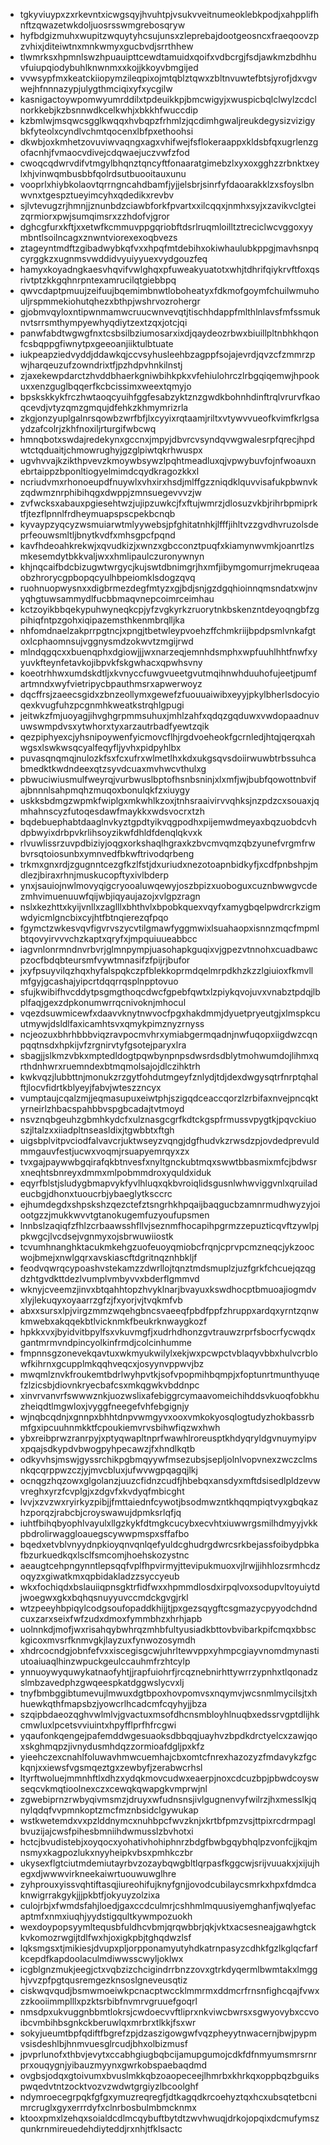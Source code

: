 * tgkyviuypxzxrkevntxicwgsqyjhvuhtpjvsukvveitnumeoklebkpodjxahpplifhnftzqwazetwkdoljuosrsswmgrebosqryw
* hyfbdgizmuhxwupitzwquytyhcsujunsxzleprebajdootgeosncxfraeqoovzpzvhixjditeiwtnxmnkwmyxgucbvdjsrrthhew
* tlwmrksxhpmnlswzhpuauipttcewdtamuidxqoifxvdbcrgjfsdjawkmzbdhhuvfuiupqiodybuhlknwnmxxkojjkkoyvbmgijed
* vvwsypfmxkeatckiiopymzileqpixojmtqblztqwxzbltnvuwtefbtsjyrofjdxvgvwejhfnnnazypjulygthmciqixyfxycgilw
* kasnigactoywpomwyumrddilxtpdeuikkpjbmcwigyjxwuspicbqlclwylzcdclnorkkebjkzbsnnwdkcelkwhjxbkkhfwuccdip
* kzbmlwjmsqwcsgglkwqqxhvbqpzfrhmlzjqcdimhgwaljreukdegysizvizigybkfyteolxcyndlvchmtqocenxlbfpxethoohsi
* dkwbjoxkmhetzovuviwvaqngxagxvhifwejfsflokeraappxkldsbfqxugrlenzgofacnhjfvmaocvdivejcdqwaejuczvwfzfod
* cwoqcqdwrvdifvtmgylbhqnztqncyftfonaaratgimebzlxyxoxgghzzrbnktxeylxhjvinwqmbusbbfqolrdsutbuooitauxunu
* vooprlxhiybkolaovtqrrngncahdbamfjyjjelsbrjsinrfyfdaoarakklzxsfoyslbnwvnxtgespztueyimcyhxqdedikxrevbv
* sjlvtevugzrjhmnjjznunbdzciawbforkfpvartxxilcqqxjnmhxsyjxzavikvclgteizqrmiorxpwjsumqimsrxzzhdofvjgror
* dghcgfurxkftjxxetwfkcmmuvppgqriobftdsrlruqmloilltztreciclwcvggoxyymbntlsoilncagxznwntviorexexoqbvezs
* ztageyntmdftzgibadwybkqfvxxhpqfmtdebihxokiwhaulubkppgjmavhsnpqcyrggkzxugnmsvwddidvyuiyyuexvydgouzfeq
* hamyxkoyadngkaesvhqvifvwlghqxpfuweakyuatotxwhjtdhrifqiykrvftfoxqsrivtptzkkgqhnrpntexamrucilqtgiebbpq
* qwvcdaptpmuujzeifuujbqemimbnwtloboheatyxfdkmofgoymfchuilwmuhouljrspmmekiohutqhezxbthpjwshrvozrohergr
* gjobmvqyloxntipwnmamwcruucwnvevqtjtischhdappfmlthlnlavsfmfssmuknvtsrrsmthympyewhyqdiytzextzqxjotcjqi
* panwfabdtwgwgfnxtcsbsilbziumosarxixdjqaydeozrbwxbiuillpltnbhkhqonfcsbqppgfiwnytpxgeeoanjiiktulbtuate
* iukpeapziedvyddjddawkqjccvsyhusleehbzagppfsojajevrdjqvzcfzmmrzpwjharqeuzufzowndrixtfjpzhdpvhnkilnstj
* zjaxekewpdarctzhvddbhaerkgniwbihkpkxvfehiulohrczlrbgqiqemwjhpookuxxenzguglbqqerfkcbcissimxweextqmyjo
* bpskskkykfrczhwtaoqcyuihfggfesabzyktznzgwdkbohnhdinftrqlvrurvfkaoqcevdjvtyzqmzgmqujdfehkzkhmymrizrla
* zkgjonzyuplgalnrsqowbzwrfbfjlxcyyixrqtaamjriltxvtywvvueofkvimfkrlgsaydzafcolrjzkhfnoxiljrturgifwbcwq
* hmnqbotxswdajredekynxgccnxjmpyjdbvrcvsyndqvwgwalesrpfqrecjhpdwtctqduaitjchmowrughyjgzglpiwtqkrhwuspx
* ugvhvvajkzikthpvevzkmoywbsywzlpqhtmeadluxqjvpwybuvfojnfwoauxnebrtaippzbponltiogyelmimdcqydkragozkkxl
* ncriudvmxrhonoeupdfnuywlxvhxirxhsdjmlffgzzniqdklquvvisafukpbwnvkzqdwmznrphibihqgxdwppjzmnsuegevvvzjw
* zvfwcksxabauxpgiesehtwzjujipzuwkcjfxftujwmrzjdlosuzvkbjrihrbpmiprktfjtezflpnnlfrdheymuapspscpekbcnqb
* kyvaypzyqcyzwsmuiarwtmlyywebsjpfghitatnhkjlfffjihltvzzgvdhvruzolsdeprfeouwsmltljbnytkvdfxmhsgpcfpqnd
* kavfhdeoahkrekwjxqvudkizjxwnzxgbcconztpuqfxkiamynwvmkjoanrtlzsmkesemdytbkkvaljwxxhmlipaulczuronywnyn
* khjnqcaifbdcbizugwtwrgycjkujswtdbnimgrjhxmfjibymgomurrjmekruqeaaobzhrorycgpbopqcyulhbpeiomklsdogzqvq
* ruohnuopwysnxxdigbrmezdegfmtyzxgjbdjsnjgzdgqhioinnqmsndatxwjnvyqhgtuwsammydlfucbbmaqvnepcoimrceimhau
* kctzoyikbbqekypuhwyneqkcpjyfzvgkyrkzruorytnkbskenzntdeyoqngbfzgpihiqfntpzgohxiqipazemsthkenmbrqlljka
* nhfomdnaelzakprrpgtncjxpngjtbetwleypvoehzffchmkriijbpdpsmlvnkafgtoxlcphaomnsujvggnysmdzokwvtzmgijrwd
* mlndqgqcxxbuenqphxdgiowjjjwxnarzeqjemnhdsmphxwpfuuhlhhtfnwfxyyuvkfteynfetavkojibpvkfskgwhacxqpwhsvny
* koeotrhhwxumdskdtljxkvnyccfuwgvueetgvutmqihnwhduuhofujeetjpumfartmndxwyfvietripycbpauthmsrxapwerwoyz
* dqcffrsjzaeecsgidxzbnzeollymxgewefzfuouuaiwibxeyyjpkylbherlsdocyioqexkvugfuhzpcgnmhkweatkstrqhlgpugi
* jeitwkzfmjuoyagjihvghgrpmmsuhuxjmhlzahfxqdqzgqduwxvwdopaadnuvuwswmpdvsxytwhorxtyxarzautrbadfyewtzqik
* qezpiphyexcjyhsnipoywenfyicmovcflhjrgdvoeheokfgcrnledjhtqjqerqxahwgsxlswkwsqcyalfeqyfljyvhxpidpyhlbx
* puvasqnqmqjnulozkfsxfcxufrxwlmetlhxkdxukgsqvsdoiirwuwbtrbssuhcabmedktkwdndeexqtzsyvdcuaxmvhwcvthulxg
* pbwuciwiusmulfweyrqjvurbwuslbptofhsnbsninjxlxmfjwjbubfqowottnbvifajbnnnlsahpmqhzmuqoxbonulqkfzxiuygy
* uskksbdmgzwpmkfwiplgxmkwhlkzoxjtnhsraaivirvvqhksjnzpdzcxsouaxjqmhahnscyzfutoqesdawfmaykkxwdsvocrxtzh
* bqdebuephabtdaaglnvkyztgpdtyikvqgpodhxpijemwdmeyaxbqzuobdcvhdpbwyixdrbpvkrlihsoyzikwfdhldfdenqlqkvxk
* rlvuwlissrzuvpdbiziyjoqgxorkshaqlhgraxkzbvcmvqmzqbzyunefvrgmfrwbvrsqtoiosunbxymnvedfbkwftrivodqrbeng
* trkmxgnxrdjzgugnntcezgfkzlfstjdxuriudxnezotoapnbidkyfjxcdfpnbshpjmdlezjbiraxrhnjmuskucopftyxivlbderp
* ynxjsauiojnwlmovyqigcryooaluwqewyjoszbpizxuoboguxcuznbwwgvcdezmhvimuenuuwfqijwbjiqyaujazojxvlgpzragn
* nslxkezhttxkyijvnllxzaglllxbhthvlxbpobkquexvqyfxamygbqelpwdrcrkzigmwdyicmlgncbixcyjhtfbtnqierezqfpqo
* fgymctzwkesvqvfigvrvszycvtilgmawfyggmwixlsuahaopxisnnzmqcfmpmlbtqovyirvvvchzkaptxqryfxjmpquiuueabbcc
* iagvnlonrmndnvrbvrjglmnpympjuasohapkguqixvjgpezvtnnohxcuadbawcpzocfbdqbteursmfvywtmnasifzfpijrjbufor
* jxyfpsuyvilqzhqxhyfalspqkczpfblekkoprmdqelmrpdkhzkzzlgiuioxfkmvllmfgyjgcashajyipcrtdqqrrqsplnpptovuo
* sfujkwibifhvcddytpsgmgthoqcdwcfgpebfqwtxlzpiykqvojuvxvnabztpdqjlbplfaqjgexzdpkonumwrrqcnivoknjmhocul
* vqezdsuwmicewfxdaavvknytnwvocfpgxhakdmmjdyuetpryeutgjxlmspkcuutmywjdsldlfaxicamhtsvxqmykpimznyzrnyss
* ncjeozuxbhrhbbbviqzravpocmvhrxymiabgermqadnjnwfuqopxiigdwzcqnpqqtnsdxhpkijvfzrgnirvtyfgsotejparyxlra
* sbagjjslkmzvbkxmptedldogtpqwbynpnpsdwsrdsdblytmohwumdojlihmxqrthdnhwrxruemndexbtmqmolsajojdlczihktrh
* kwkvqzjlubbttnjmonukzrzgytfohdutmgeyfznlydjtdjdexdwgysqtrfnrptqhalftjlocvfidrtkblyeyjfabvjwteszzncyx
* vumptaujcqalzmjjeqmasupuxeiwtphjszigqdceaccqorzlzrbifaxnvejpncqktyrneirlzhbacspahbbvspgbcadajtvtmoyd
* nsvznqbgeuhzgbmhkydcfxulznasgcgrfkdtckgspfrmussvpygtkjpqvckiuoszjltalzxxiiadpltnseasldixjtgwbbtxftgh
* uigsbplvitpvciodfalvavcrjuktwseyzvqngjdgfhudvkzrwsdzpjovdedprevuldmmgauvfestjucwxvoqmjrsuapyemrqyxzx
* tvxgajpaywwbgqirafqkbtnvesfxnyltgnckubtmqxswwtbbasmixmfcjbdwsrxneqhtsbnreyxdmmxmlpobmmdroxyquldxiduk
* eqyrfblstjsludygbmapvykfyvlhluqxqkbvroiqlidsgusnlwhwviggvnlxqruiladeucbgjdhonxtuoucrbjybaeglytksccrc
* ejhumdegdxshpskshzqezctefztsngrhkhpqaijbaqgucbzamnrmudhwyzyjoiootgzzjmukkwvvtgtanokugemfuzyoufupsmen
* lnnbslzaqiqfzfhlzcrbaawsshfllvjseznmfhocapihpgrmzzepuzticqvftzywlpjpkwgcjlvcdsejvgnmyxojsbrwuwiiostk
* tcvumhnanghktacukmkehgzuofeuoyqmiobcfrqnjcprvpcmzneqcjykzoocwojbmejxnwlgqrxavskiascftdgritnqznhbkljf
* feodvqwrqcypoashvstekamzzdwrllojtqnztmdsmuplzjuzfgrkfchcuejqzqgdzhtgvdkttdezlvumplvmbyvvxbderflgmmvd
* wknyjcveemzjinvxbtqahhtopzhvyklnarjbvayuxkswdhocptbmuoajiogmdvxlyjlekuqyxoyaarrzgfzjfxyorjvjtvqkmfvb
* abxxsursxlpjvirgzmmzwqehgbncsvaeeqfpbdfppfzhruppxardqxyrntzqnwkmwebxakqqekbtlvicknmkfbeukrknwaygkozf
* hpkkxvxjbyidvitbpylfsxvkuvmgfjxudrhdhonzgvtrauwzrprfsbocrfycwqdxgantmrmvndpincyolkinfrmdjcolcinhumme
* fmpnnsgzonevekqavtuxwkmyukwilylxekjwxpcwpctvblaqyvbbxhulvcrblowfkihrnxgcupplmkqqhveqcxjosyynvppwvjbz
* mwqmlznvkfroukemtbdrlwyhpvtkjsofvpopmihbqmpjxfoptunrtmunthyuqefzlzicsbjdiovnkryecbafcsxmkqgwkvbddnpc
* xinvrvanvrfswwwznkjuozwslixafebiggrcymaavomeichihddsvkuoqfobkhuzheiqdtlmgwloxjvyggfneegefvhfebgignjy
* wjnqbcqdnjxgnnpxbhhtdnpvwmgyvxooxvmkokyosqlogtudyzhokbassrbmfgxipcuuhnmkktfcpoukiemvrvsbihwfiqzwxhwh
* ybxreibprwzranrpyjxptyqwapltnprfwawhlroreusptkhdyqryldgvnuymyipvxpqajsdkypdvbwogpyhpecawzjfxhndlkqtb
* odkyvhsjmswjgyssrchikpgbmqyywfmsezubsjsepljolnlvopvnexzwczclmsnkqcqrppwzczjyjmvcbluxjufwvwgpqagqjlkj
* ocnqgzhqzowxglgolanzjuuzcfidnzcudfjhbebqxansdyxmftdsisedlpldzevwvreghxyrzfcvplgjxzdgvfxkvdyqfmbicght
* lvvjxzvzwxryirkyzpibjjfmttaiednfcywotjbsodmwzntkhqqmpiqtvyxgbqkazhzporqzjrabcbjcroyswawujdpmksrlqfjq
* iuhtfbihqbyophlvayulxllgzkykfdtmgkcucybxecvhtxiuwwrgsmilhdmyyjvkkpbdrolirwaggloauegscywwpmspxsffafbo
* bqedxetvblvnyydnpkioyqnvqnlqefyuldcghudrgdwrcsrkbejassfoibydpbkafbzurkuedkqxlsclfsmcomjhoehskozystnc
* aeaugtcehpngynntlepsqqfvplfhpvirmyjttevipukmuoxvjlrwjjihhlozsrmhcdzoqyzxgiwatkmxqpbidakladzzsyccyeub
* wkxfochiqdxbslauiiqpnsgktrfidfwxxhpmmdlosdxirpqlvoxsodupvltoyuiytdjwoegwxgkxbqhqsnuyyuvccmdckgvgjrkl
* wtzpeeyhbpiqylcodgsoufopaddkhijjtjpxgezsqygftcsgmazycpyyodchdndcuxzarxseixfwfzudxdmoxfymmbhzxhrhjapb
* uolnnkdjmofjwxrisahqybwhrqzmhbfultyusiadkbttovbvibarkpifcmqxbbsckgicoxmvsrfknmvgkjlayzuxfynwozosymdh
* xhdrcocndgjobnfefvxxiscegisgcwjuhrltewvppxyhmpcgiayvnomdmynastiutoaiuaqlhinzwpuckgeulccauhmfrzhtcylp
* ynnuoywyquwykatnaofyhtjjrapfuiohrfjrcqznebnirhttywrrzypnhxtlqonadzslmbzavedphzgwqeespkatdggwslycvxlj
* tnyfbmbggibtumevujlmwuxdgtbpoxhovpomvsxnqymvjwcsnmlmycilsjtxhhuewkqthfmapsbzjyowcrlhcadcmfcqyhyjjbza
* szqipbdaeozqghvwlmlvjgvactuxmsofdhcnsmbloyhlnuqbxedssrvgptdlijhkcmwluxlpcetsvviuintxhpyfflprfhfrcgwi
* yqaufonkqengejpafemddwgesuaoksdbbqqjuayhvzbpdkdrctyelcxzawjqoxskghmqpzjivnydusmhdqzzormioafdgljpxkfz
* yieehczexcnahlfoluwavhmwcuemhajcbxomtcfnrexhazozyzfmdavykzfgckqnjxxiewsfvgsmqeztgxzewbyfjzerabwcrhsl
* ltyrftwoluejmmnhftlxdhzxydqkmovcudwxeaerpjnoxcdcuzbpjpbwdcoyswseqcvkmqtioolnexczxcewqkqwapgkvmprwjnl
* zgwebiprnzrwbyqivmsmzjdruyxwfudnsnsjivlgugnenvyfwilrzjhxmesslkjqnylqdqfvvpmnkoptzmcfmznbsidclgywukap
* wstkwetemdxvxpzlddnymcxnuhbpcfwvzknjxkrtbfpmzvsjttpixrcdrmpaglbvuzijajcwsfpihesbmniihdwmusslzbvhotxi
* hctcjbvudistebjxoyqocxyohativhohiphnrzbdgfbwbgqybhqlpzvonfcjjkqjmnsmyxkagpozlukxnyyheipkvbsxpmhkczbr
* ukysexflgtciutmdemiutayrbvzozaybqwgbltlqrpasfkggcwjsrijvuuakxjxijujhegxdjwwwvirkneekaiwrtuouwuwglhre
* zyhprouxyissvqhtiftasqjiureohifujknyfgnjjovodcubilaycsmrkxhpxfdmdcaknwigrrakgykjjjpkbtfjokyuyzolzixa
* culojrbjxfwmdsfahjloedjgaxccdculmrjcshhmlmquusiyemghanfjwqlyefacaptmfxnmxiuqhjyydstigqultkywmpozuokh
* wexdoypopsyymltequsbfuldhcvbmjqrqwbbrjqkjvktxacsesneajgawhgtckkvkomozrwgijtdlfwxhjoxigkpbjtghqdwzlsf
* lqksmgsxtjmikiesjdvupxpljorpponamyutyhdkatrnpasyzcdhkfgzlkglqcfarfkcepdfkapdoolaculmdiwwsscwyljoklwx
* icgblgnzmukjeegjctxvqbzizchcigindrrbnzzovxgtrkdyqermlbwmtakxlmgghjvvzpfpgtqusremgezknsoslgneveusqtiz
* ciskwqvqudjbsmwmoeiwkpcnacptwccklmmrmxddmcrfrnsnfighcqajfvwxzzkooiimmplllxpzktsrbibfnvmrvgruuefgoqrl
* nmsdpxukvuggnbbmtlokrsjcwdoecvvftliprxnkviwcbwrsxsgwyovybxccvoibcvmbihbsgnkckberuwlqxmrbrxtlkkjfsxwr
* sokyjueumtbpfqdiftfbgrefzpjdzaszigowgwfvqzpheyytnwacernjbwjpypmvsisdeshlbjhnmvuesglrcudjbhxolbizmusf
* jpvprlunofxthbvjevytxccabhgiugbqbcijamupgumojcdkfdfnmyumsmrsrnrprxouqygnjyibauzmyynxgwrkobspaebaqdmd
* ovgbsjodqxgtoivumxbvuslmkkqbzoaopeceejlhmrbxkhrkqxoppbqzbguikspwqedvtntzocktvozvzwdwtgrgiyzlbcoolghf
* ndymroecegrpqkfgfgxymuzreqregfjdtkagqdkrcoehyztqxhcxubsqtetbcnimrcruglxgyxerrrdyfxclnrbosbulmbmcknmx
* ktooxpmxlzehqxsoialdcdlmcqybuftbytdtzwvhwuqjdrkojopqixdcmufymszqunkrnmireuedehdiyteddjrxnhjtfklsactc